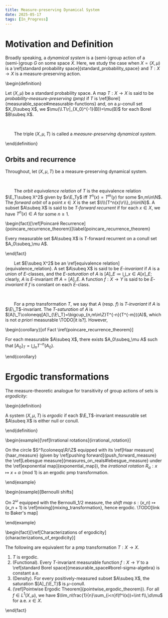 ```yaml
---
title: Measure-preserving Dynamical System
date: 2025-05-17
tags: [In_Progress]
---
```


# Motivation and Definition

Broadly speaking, a _dynamical system_ is a (semi-)group action of a (semi-)group $G$ on some space $X$. Here, we study the case when $X=(X,\mu)$ is a \ref[standard probability space]{standard_probability_space} and $T:X\to X$ is a measure-preserving action.

\begin{definition}

Let $(X,\mu)$ be a standard probability space. A map $T:X\to X$ is said to be _probability-measure-preserving (pmp)_ if $T$ is \ref[Borel]{measurable_space#measurable-functions} and, on a $\mu$-conull set $X_0\subeq X$, we $\mu(\l.T\r|_{X_0}^{-1}(B))=\mu(B)$ for each Borel $B\subeq X$.

<br>

&emsp;&emsp;The triple $(X,\mu,T)$ is called a _measure-preserving dynamical system_.

\end{definition}

## Orbits and recurrence

Throughout, let $(X,\mu,T)$ be a measure-preserving dynamical system.

<br>

&emsp;&emsp;The _orbit equivalence relation_ of $T$ is the equivalence relation $\E_T\subeq X^2$ given by $x\E_Ty$ iff $T^n(x)=T^m(y)$ for some $n,m\in\N$. The _forward orbit_ of a point $x\in X$ is the set $\l\\{T^n(x)\r\\}_{n\in\N}$. A subset $A\subeq X$ is said to be _$T$-forward recurrent_ if for each $x\in X$, we have $T^n(x)\in A$ for some $n\geq1$.

\begin{fact}[\ref[Poincaré Recurrence]{poincare_recurrence_theorem}]\label{poincare_recurrence_theorem}

Every measurable set $A\subeq X$ is $T$-forward recurrent on a conull set $A_0\subeq_\mu A$.

\end{fact}

&emsp;&emsp;Let $E\subeq X^2$ be an \ref[equivalence relation]{equivalence_relation}. A set $A\subeq X$ is said to be _$E$-invariant_ if $A$ is a union of $E$-classes, and the _$E$-saturation_ of $A$ is $[A]\_E\coloneqq\bigcup\_{x\in A}[x]\_E$; clearly, $A$ is $E$-invariant iff $A=[A]\_E$. A function $f:X\to Y$ is said to be _$E$-invariant_ if $f$ is constant on each $E$-class.

<br>

&emsp;&emsp;For a pmp transformation $T$, we say that $A$ (resp. $f$) is _$T$-invariant_ if $A$ is $\E\_T$-invariant. The _$T$-saturation_ of $A$ is $[A]\_T\coloneqq[A]\_{\E\_T}=\bigcup_{n,m\in\Z}T^{-n}(T^{-m})(A)$, which is not _a priori_ measurable \TODO[it is?]. However,

\begin{corollary}[of Fact \iref{poincare_recurrence_theorem}]

For each measurable $A\subeq X$, there exists $A_0\subeq_\mu A$ such that $[A_0]_T=\bigcup_nT^{-n}(A_0)$.

\end{corollary}

# Ergodic transformations

The measure-theoretic analogue for transitivity of group actions of sets is _ergodicity_:

\begin{definition}

A system $(X,\mu,T)$ is _ergodic_ if each $\E_T$-invariant measurable set $A\subeq X$ is either null or conull.

\end{definition}

\begin{example}[\ref[Irrational rotations]{irrational_rotation}]

On the circle $S^1\coloneqq\R/\Z$ equipped with its \ref[Haar measure]{haar_measure} (given by \ref[pushing forward]{push_forward_measure} the \ref[Lebesgue measure]{measures_on_reals#lebesgue_measure} under the \ref[exponential map]{exponential_map}), the _irrational rotation_ $R_\alpha:x\mapsto x+\alpha$ (mod $1$) is an ergodic pmp transformation.

\end{example}

\begin{example}[Bernoulli shifts]

On $2^\omega$ equipped with the Bernoulli$\_{1/2}$ measure, the _shift map_ $s:(x\_n)\mapsto(x\_{n+1})$ is \ref[mixing]{mixing_transformation}, hence ergodic. \TODO[link to Baker's map]

\end{example}

\begin{fact}[\ref[Characterizations of ergodicity]{characterizations_of_ergodicity}]

The following are equivalent for a pmp transformation $T:X\to X$.
1. $T$ is ergodic.
2. (Functional). Every $T$-invariant measurable function $f:X\to Y$ to a \ref[standard Borel space]{measurable_space#borel-sigma-algebra} is constant a.e.
3. (Density). For every positively-measured subset $A\subeq X$, the saturation $[A]_{\E_T}$ is $\mu$-conull.
4. (\ref[Pointwise Ergodic Theorem]{pointwise_ergodic_theorem}). For all $f\in L^1(X,\mu)$, we have $\lim_n\frac{1}{n}\sum_{i<n}f(f^i(x))=\int f\\,\d\mu$ for a.e. $x\in X$.

\end{fact}
